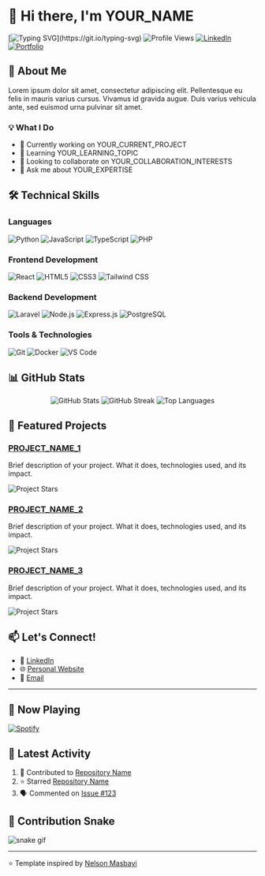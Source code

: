 # 👋 Hi there, I'm YOUR_NAME

[![Typing SVG](https://readme-typing-svg.demolab.com?font=Fira+Code&pause=1000&width=435&lines=YOUR+ROLE+HERE;YOUR+INTEREST+HERE;)](https://git.io/typing-svg)
![Profile Views](https://komarev.com/ghpvc/?username=YOUR_USERNAME&color=brightgreen)
[![LinkedIn](https://img.shields.io/badge/LinkedIn-Connect-blue.svg?logo=linkedin&logoColor=white)](https://www.linkedin.com/in/YOUR_LINKEDIN/)
[![Portfolio](https://img.shields.io/badge/Portfolio-Visit-success.svg)](https://YOUR_WEBSITE_URL)

## 🚀 About Me
Lorem ipsum dolor sit amet, consectetur adipiscing elit. Pellentesque eu felis in mauris varius cursus. Vivamus id gravida augue. Duis varius vehicula ante, sed euismod urna pulvinar sit amet.

### 💡 What I Do
- 🔭 Currently working on YOUR_CURRENT_PROJECT
- 🌱 Learning YOUR_LEARNING_TOPIC
- 👯 Looking to collaborate on YOUR_COLLABORATION_INTERESTS
- 💬 Ask me about YOUR_EXPERTISE

## 🛠️ Technical Skills

### Languages
![Python](https://img.shields.io/badge/Python-3776AB?style=flat&logo=python&logoColor=white)
![JavaScript](https://img.shields.io/badge/JavaScript-F7DF1E?style=flat&logo=javascript&logoColor=black)
![TypeScript](https://img.shields.io/badge/TypeScript-007ACC?style=flat&logo=typescript&logoColor=white)
![PHP](https://img.shields.io/badge/PHP-777BB4?style=flat&logo=php&logoColor=white)
<!-- Add or remove languages based on your skills -->

### Frontend Development
![React](https://img.shields.io/badge/React-20232A?style=flat&logo=react&logoColor=61DAFB)
![HTML5](https://img.shields.io/badge/HTML5-E34F26?style=flat&logo=html5&logoColor=white)
![CSS3](https://img.shields.io/badge/CSS3-1572B6?style=flat&logo=css3&logoColor=white)
![Tailwind CSS](https://img.shields.io/badge/Tailwind_CSS-38B2AC?style=flat&logo=tailwind-css&logoColor=white)
<!-- Add or remove frameworks based on your skills -->

### Backend Development
![Laravel](https://img.shields.io/badge/Laravel-2e2e2e?logo=laravel)
![Node.js](https://img.shields.io/badge/Node.js-43853D?style=flat&logo=node.js&logoColor=white)
![Express.js](https://img.shields.io/badge/Express.js-404D59?style=flat)
![PostgreSQL](https://img.shields.io/badge/PostgreSQL-316192?style=flat&logo=postgresql&logoColor=white)
<!-- Add or remove technologies based on your skills -->

### Tools & Technologies
![Git](https://img.shields.io/badge/Git-F05032?style=flat&logo=git&logoColor=white)
![Docker](https://img.shields.io/badge/Docker-2496ED?style=flat&logo=docker&logoColor=white)
![VS Code](https://img.shields.io/badge/VS_Code-007ACC?style=flat&logo=visual-studio-code&logoColor=white)
<!-- Add or remove tools based on your skills -->

## 📊 GitHub Stats

<div align="center">
  <img src="https://github-readme-stats.vercel.app/api?username=YOUR_USERNAME&show_icons=true&theme=radical" alt="GitHub Stats" />
  <img src="https://streak-stats.demolab.com/?user=YOUR_USERNAME&theme=radical" alt="GitHub Streak" />
  <img src="https://github-readme-stats.vercel.app/api/top-langs/?username=YOUR_USERNAME&layout=compact&theme=radical" alt="Top Languages" />
</div>

## 🎯 Featured Projects

### [PROJECT_NAME_1](https://github.com/YOUR_USERNAME/PROJECT_REPO_1)
Brief description of your project. What it does, technologies used, and its impact.

![Project Stars](https://img.shields.io/github/stars/YOUR_USERNAME/PROJECT_REPO_1?style=social)

### [PROJECT_NAME_2](https://github.com/YOUR_USERNAME/PROJECT_REPO_2)
Brief description of your project. What it does, technologies used, and its impact.

![Project Stars](https://img.shields.io/github/stars/YOUR_USERNAME/PROJECT_REPO_2?style=social)

### [PROJECT_NAME_3](https://github.com/YOUR_USERNAME/PROJECT_REPO_3)
Brief description of your project. What it does, technologies used, and its impact.

![Project Stars](https://img.shields.io/github/stars/YOUR_USERNAME/PROJECT_REPO_3?style=social)

## 📫 Let's Connect!
- 💼 [LinkedIn](https://www.linkedin.com/in/YOUR_LINKEDIN/)
- 🌐 [Personal Website](https://YOUR_WEBSITE_URL)
- 📧 [Email](mailto:YOUR_EMAIL@example.com)

---

## 🎵 Now Playing
[![Spotify](https://YOUR_SPOTIFY_NOWPLAYING_URL)](https://open.spotify.com/user/YOUR_SPOTIFY_USERNAME)

## 📱 Latest Activity
<!--START_SECTION:activity-->
1. 🔨 Contributed to [Repository Name](repository-link)
2. ⭐ Starred [Repository Name](repository-link)
3. 🗣 Commented on [Issue #123](issue-link)
<!--END_SECTION:activity-->

<!-- This activity section will auto-update with a GitHub Action -->

## 🐍 Contribution Snake
![snake gif](https://github.com/YOUR_USERNAME/YOUR_USERNAME/blob/output/github-contribution-grid-snake.gif)

---

⭐️ Template inspired by [Nelson Masbayi](https://github.com/NMsby)
